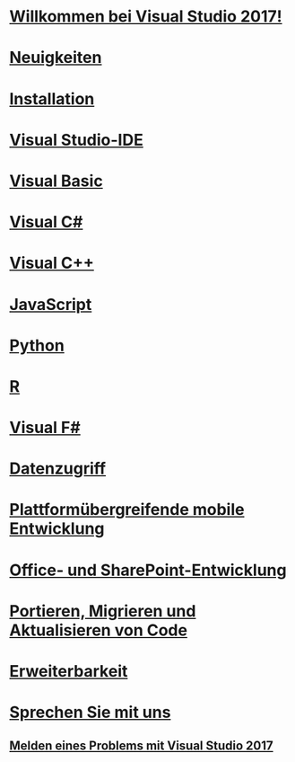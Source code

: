 # [Willkommen bei Visual Studio 2017!](welcome-to-visual-studio.md)
# [Neuigkeiten](ide/whats-new-in-visual-studio.md)
# [Installation](install/TOC.md)
# [Visual Studio-IDE](ide/visual-studio-ide.md)
# [Visual Basic](/dotnet/visual-basic)
# [Visual C#](/dotnet/csharp)
# [Visual C++](/cpp/top/visual-cpp-in-visual-studio)
# [JavaScript](/scripting/javascript)
# [Python](python/getting-started-with-python.md)
# [R](rtvs/index.md)
# [Visual F#](/dotnet/fsharp/)
# [Datenzugriff](data-tools/accessing-data-in-visual-studio.md)
# [Plattformübergreifende mobile Entwicklung](cross-platform/cross-platform-mobile-development-in-visual-studio.md)
# [Office- und SharePoint-Entwicklung](vsto/office-and-sharepoint-development-in-visual-studio.md)
# [Portieren, Migrieren und Aktualisieren von Code](porting/TOC.md)
# [Erweiterbarkeit](extensibility/)
# [Sprechen Sie mit uns](ide/talk-to-us.md)
## [Melden eines Problems mit Visual Studio 2017](ide/how-to-report-a-problem-with-visual-studio-2017.md)
